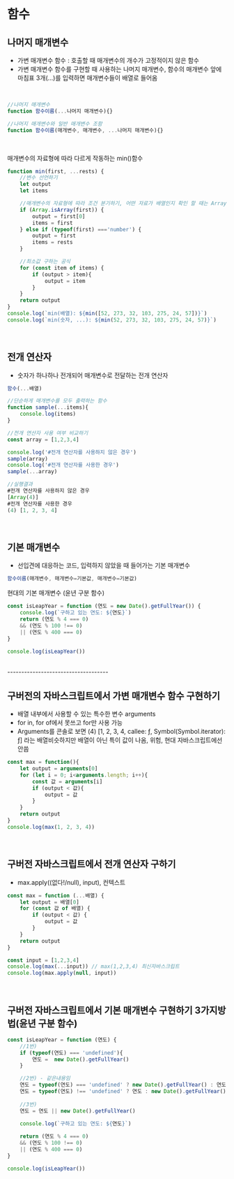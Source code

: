 # 함수

## 나머지 매개변수
- 가변 매개변수 함수 : 호출할 때 매개변수의 개수가 고정적이지 않은 함수
- 가변 매개변수 함수를 구현할 때 사용하는 나머지 매개변수, 함수의 매개변수 앞에 마침표 3개(...)를 입력하면 매개변수들이 배열로 들어옴
<br/>

```javascript
//나머지 매개변수
function 함수이름(...나머지 매개변수){}

//나머지 매개변수와 일반 매개변수 조함
function 함수이름(매개변수, 매개변수, ...나머지 매개변수){}
```
<br/>

매개변수의 자료형에 따라 다르게 작동하는 min()함수
```javascript
function min(first, ...rests) {
    //변수 선언하기
    let output 
    let items

    //매개변수의 자료형에 따라 조건 분기하기, 어떤 자료가 배열인지 확인 할 때는 Array.isArray() 메소드를 사용, 일반적인 typeof 연산자로는 배열을 확인할 수 없다.
    if (Array.isArray(first)) {
        output = first[0]
        items = first
    } else if (typeof(first) ==='number') {
        output = first
        items = rests
    }

    //최소값 구하는 공식
    for (const item of items) {
        if (output > item){
            output = item
        }
    }
    return output 
}
console.log(`min(배열): ${min([52, 273, 32, 103, 275, 24, 57])}`)
console.log(`min(숫자, ...): ${min(52, 273, 32, 103, 275, 24, 57)}`)
```

<br/>

## 전개 연산자
- 숫자가 하나하나 전개되어 매개변수로 전달하는 전개 연산자
```javascript
함수(...배열)
```

```javascript
//단순하게 매개변수를 모두 출력하는 함수
function sample(...items){
    console.log(items)
}

//전개 연산자 사용 여부 비교하기
const array = [1,2,3,4]

console.log('#전개 연산자를 사용하지 않은 경우')
sample(array)
console.log('#전개 연산자를 사용한 경우')
sample(...array)

//실행결과
#전개 연산자를 사용하지 않은 경우
[Array(4)]
#전개 연산자를 사용한 경우
(4) [1, 2, 3, 4]
```
<br/>

## 기본 매개변수
- 선입견에 대응하는 코드, 입력하지 않았을 때 들어가는 기본 매개변수 
```javascript
함수이름(매개변수, 매개변수=기본값, 매개변수=기본값)
```

현대의 기본 매개변수 (윤년 구분 함수)
```javascript
const isLeapYear = function (연도 = new Date().getFullYear()) {
    console.log(`구하고 있는 연도: ${연도}`)
    return (연도 % 4 === 0)
    && (연도 % 100 !== 0)
    || (연도 % 400 === 0)
}

console.log(isLeapYear())
```
<br/>
------------------------------------

## 구버전의 자바스크립트에서 가변 매개변수 함수 구현하기
- 배열 내부에서 사용할 수 있는 특수한 변수 arguments 
- for in, for of에서 못쓰고 for만 사용 가능
- Arguments를 콘솔로 보면 (4) [1, 2, 3, 4, callee: ƒ, Symbol(Symbol.iterator): ƒ] 라는 배열비슷하지만 배열이 아닌 특이 값이 나옴, 위험, 현대 자바스크립트에선 안씀

```javascript
const max = function(){
    let output = arguments[0]
    for (let i = 0; i<arguments.length; i++){
        const 값 = arguments[i]
        if (output < 값){
            output = 값
        }
    }
    return output
}
console.log(max(1, 2, 3, 4))

```

<br/>

## 구버전 자바스크립트에서 전개 연산자 구하기
- max.apply((없다!/null), input), 컨텍스트  
  
```javascript
const max = function (...배열) {
    let output = 배열[0]
    for (const 값 of 배열) {
        if (output < 값) {
            output = 값
        }
    }
    return output
}

const input = [1,2,3,4]
console.log(max(...input)) // max(1,2,3,4) 최신자바스크립트
console.log(max.apply(null, input))

```
<br/>

## 구버전 자바스크립트에서 기본 매개변수 구현하기 3가지방법(윤년 구분 함수)

```javascript
const isLeapYear = function (연도) {
    //1번)
    if (typeof(연도) === 'undefined'){
        연도 =  new Date().getFullYear()
    } 

    //2번) - 같은내용임
    연도 = typeof(연도) === 'undefined' ? new Date().getFullYear() : 연도
    연도 = typeof(연도) !== 'undefined' ? 연도 : new Date().getFullYear()
    
    //3번)
    연도 = 연도 || new Date().getFullYear()
 
    console.log(`구하고 있는 연도: ${연도}`)

    return (연도 % 4 === 0)
    && (연도 % 100 !== 0)
    || (연도 % 400 === 0)
}

console.log(isLeapYear())
```